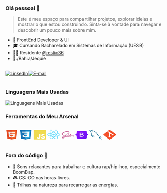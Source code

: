 ### Olá pessoal 👋

> Este é meu espaço para compartilhar projetos, explorar ideias e mostrar o que estou construindo. Sinta-se à vontade para navegar e descobrir um pouco mais sobre mim.

- 💼 FrontEnd Developer & UI  
- 🎓 Cursando Bacharelado em Sistemas de Informação (UESB)  
- 👨‍💻 Residente [@restic36](https://www.restic36.cepedi.org.br/)  
- 📍./Bahia/Jequié  

<br>  
<div style="display: flex; align-items: center;">  
  <a href="https://www.linkedin.com/in/wellingtondevsk/" target="_blank">  
    <img src="https://cdn.jsdelivr.net/gh/devicons/devicon/icons/linkedin/linkedin-original.svg" width="25" height="25" alt="LinkedIn">  
  </a>  
    
  <a href="mailto:wellingtondev00@gmail.com" target="_blank">  
    <img src="https://cdn-icons-png.flaticon.com/512/732/732200.png" width="25" height="25" alt="E-mail">  
  </a>  
</div>  

#  

### Linguagens Mais Usadas  

![Linguagens Mais Usadas](https://github-readme-stats.vercel.app/api/top-langs/?username=Wellingtonn2k&hide_progress=true&bg_color=00000000&border_color=00000000&title_color=C0C0C0&text_color=C0C0C0&hide_title=true)  

### Ferramentas do Meu Arsenal  

<div style="display: inline_block"><br>  
    <img align="center" alt="Wellington-HTML" height="30" width="40" src="https://raw.githubusercontent.com/devicons/devicon/master/icons/html5/html5-original.svg">  
    <img align="center" alt="Wellington-CSS" height="30" width="40" src="https://raw.githubusercontent.com/devicons/devicon/master/icons/css3/css3-original.svg">  
    <img align="center" alt="Wellington-Js" height="30" width="40" src="https://raw.githubusercontent.com/devicons/devicon/master/icons/javascript/javascript-plain.svg">  
    <img align="center" alt="Wellington-React" height="30" width="40" src="https://raw.githubusercontent.com/devicons/devicon/master/icons/react/react-original.svg">  
    <img align="center" alt="Wellington-Sass" height="30" width="40" src="https://raw.githubusercontent.com/devicons/devicon/master/icons/sass/sass-original.svg">  
    <img align="center" alt="Wellington-Bootstrap" height="30" width="40" src="https://raw.githubusercontent.com/devicons/devicon/master/icons/bootstrap/bootstrap-original.svg">  
    <img align="center" alt="Wellington-MySql" height="30" width="40" src="https://raw.githubusercontent.com/devicons/devicon/master/icons/mysql/mysql-original.svg">  
    <img align="center" alt="Wellington-Git" height="30" width="40" src="https://raw.githubusercontent.com/devicons/devicon/master/icons/git/git-original.svg">  
</div>  
<br>  

### Fora do código 💬  

- 🎵 Sons relaxantes para trabalhar e cultura rap/hip-hop, especialmente BoomBap.  
- 🎮 CS: GO nas horas livres.  
- 🍃 Trilhas na natureza para recarregar as energias.
